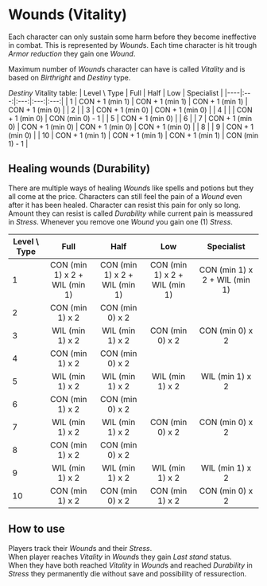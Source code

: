 # Wounds (Vitality)

Each character can only sustain some harm before they become ineffective in combat. This is represented by *Wound*s. Each time character is hit trough *Armor reduction* they gain one *Wound*.  

Maximum number of *Wound*s character can have is called *Vitality* and is based on *Birthright* and *Destiny* type.

*Destiny* Vitality table:
| Level \\ Type | Full | Half | Low | Specialist |
|----|:---:|:---:|:---:|:---:|
|  1 | CON + 1 (min 1) | CON + 1 (min 1) | CON + 1 (min 1) | CON + 1 (min 0) |
|  2 |
|  3 | CON + 1 (min 0) | CON + 1 (min 0) |
|  4 |  |  | CON + 1 (min 0) | CON (min 0) - 1 |
|  5 | CON + 1 (min 0) |
|  6 |
|  7 | CON + 1 (min 0) | CON + 1 (min 0) | CON + 1 (min 0) | CON + 1 (min 0) |
|  8 |
|  9 | CON + 1 (min 0) |
| 10 | CON + 1 (min 1) | CON + 1 (min 1) |  CON + 1 (min 1) | CON (min 1) - 1 |

## Healing wounds (Durability)

There are multiple ways of healing *Wound*s like spells and potions but they all come at the price. Characters can still feel the pain of a *Wound* even after it has been healed. Character can resist this pain for only so long. Amount they can resist is called *Durability* while current pain is meassured in *Stress*. Whenever you remove one *Wound* you gain one (1) *Stress*.

| Level \\ Type | Full | Half | Low | Specialist |
|----|:---:|:---:|:---:|:---:|
|  1 | CON (min 1) x 2 + WIL (min 1) | CON (min 1) x 2 + WIL (min 1) | CON (min 1) x 2 + WIL (min 1) | CON (min 1) x 2 + WIL (min 1) |
|  2 | CON (min 1) x 2 | CON (min 0) x 2 |
|  3 | WIL (min 1) x 2 | WIL (min 1) x 2 | CON (min 0) x 2 | CON (min 0) x 2 |
|  4 | CON (min 1) x 2 | CON (min 0) x 2 |
|  5 | WIL (min 1) x 2 | WIL (min 1) x 2 | WIL (min 1) x 2 | WIL (min 1) x 2 |
|  6 | CON (min 1) x 2 | CON (min 0) x 2 |
|  7 | WIL (min 1) x 2 | WIL (min 1) x 2 | CON (min 0) x 2 | CON (min 0) x 2 |
|  8 | CON (min 1) x 2 | CON (min 0) x 2 |
|  9 | WIL (min 1) x 2 | WIL (min 1) x 2 | WIL (min 1) x 2 | WIL (min 1) x 2 |
| 10 | CON (min 1) x 2 | CON (min 0) x 2 | CON (min 1) x 2 | CON (min 0) x 2 |

## How to use

Players track their *Wound*s and their *Stress*.  
When player reaches *Vitality* in *Wound*s they gain *Last stand* status.  
When they have both reached *Vitality* in *Wound*s and reached *Durability* in *Stress* they permanently die without save and possibility of ressurection.